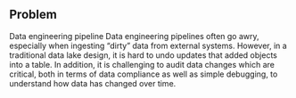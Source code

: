 ## Problem
Data engineering pipeline 
Data engineering pipelines often go awry, especially when ingesting “dirty” data from external systems. However, in a traditional data lake design, it is hard to undo updates that added objects into a table. In addition, it is challenging to audit data changes which are critical, both in terms of data compliance as well as simple debugging, to understand how data has changed over time.
<!--stackedit_data:
eyJoaXN0b3J5IjpbMTc4MjYyMDA0NSwtMTcyMDQzMDM5MiwtMj
A4ODc0NjYxMiwtMTU3NDYyODYyMSwtNzY2NDUwMTY0LDg2NTU2
NzY2Miw1MjMyMTI3NDcsLTE4MDA1MjcyOTIsLTEyOTA0MjA5Nz
YsLTE4ODEzNTgwMzcsODU3MDk5MjIwLC0xODQwOTEyNjU4LDEz
OTAyNzM0MDcsLTE0OTA3NjQ0NzUsLTQ0NDg3NTU4MywxMDQ0Mz
U3NTg5LC0xOTk1NTkxNjIxLDE3OTcyNDc5MTYsMTg5NzE3Mzkz
MSw5OTI5ODQ4ODldfQ==
-->